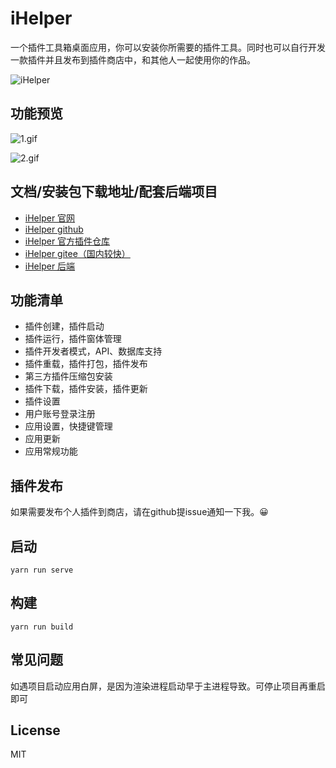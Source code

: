 # iHelper

一个插件工具箱桌面应用，你可以安装你所需要的插件工具。同时也可以自行开发一款插件并且发布到插件商店中，和其他人一起使用你的作品。

![iHelper](https://onaug6th.github.io/i-helper-docs/assets/img/1.b6ff8fcc.png)

## 功能预览

![1.gif](https://p1-juejin.byteimg.com/tos-cn-i-k3u1fbpfcp/3772cf66e1e946e29520fe39aa9f7f86~tplv-k3u1fbpfcp-watermark.image?)

![2.gif](https://p6-juejin.byteimg.com/tos-cn-i-k3u1fbpfcp/f6e014cb4d4449c39dca99bf941cf6c5~tplv-k3u1fbpfcp-watermark.image?)

##  文档/安装包下载地址/配套后端项目
* [iHelper 官网](https://onaug6th.github.io/i-helper-docs/)
* [iHelper github](https://github.com/onaug6th/i-helper/releases)
* [iHelper 官方插件仓库](https://github.com/onaug6th/i-helper-plugin)
* [iHelper gitee（国内较快）](https://gitee.com/onaug6th/i-helper/releases)
* [iHelper 后端](https://github.com/onaug6th/i-helper-backEnd)

## 功能清单
- 插件创建，插件启动
- 插件运行，插件窗体管理
- 插件开发者模式，API、数据库支持
- 插件重载，插件打包，插件发布
- 第三方插件压缩包安装
- 插件下载，插件安装，插件更新
- 插件设置
- 用户账号登录注册
- 应用设置，快捷键管理
- 应用更新
- 应用常规功能

## 插件发布

如果需要发布个人插件到商店，请在github提issue通知一下我。😀

##  启动
```
yarn run serve
```

##  构建
```
yarn run build
```

## 常见问题

如遇项目启动应用白屏，是因为渲染进程启动早于主进程导致。可停止项目再重启即可

## License

MIT
